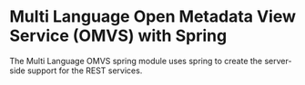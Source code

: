 <!-- SPDX-License-Identifier: Apache-2.0 -->
<!-- Copyright Contributors to the ODPi Egeria project.  -->

# Multi Language Open Metadata View Service (OMVS) with Spring

The Multi Language OMVS spring module uses spring to create the server-side support for the REST services.